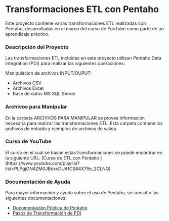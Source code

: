 <h1> Transformaciones ETL con Pentaho</h1>
Este proyecto contiene varias transformaciones ETL realizadas con Pentaho, desarrolladas en el marco del curso de YouTube como parte de un aprendizaje práctico.
<br/>

<h3>Descripción del Proyecto</h3>  
Las transformaciones ETL incluidas en este proyecto utilizan Pentaho Data Integration (PDI) para realizar las siguientes operaciones:

Manipulacion de archivos INPUT/OUPUT:

- Archivos CSV
- Archivos Excel
- Base de datos MS SQL Server

<h3>Archivos para Manipular</h3>
En la carpeta ARCHIVOS PARA MANIPULAR se provee información necesaria para realizar las transformaciones ETL. Esta carpeta contiene los archivos de entrada y ejemplos de archivos de salida.

<h3>Curso de YouTube</h3>
El curso en el cual se basan estas transformaciones se puede encontrar en la siguiente URL: [Curso de ETL con Pentaho
](https://www.youtube.com/playlist?list=PLPgjON4ZM0JBdxxDUAfCS84X79e_2CLNQ)
<br/>

<h3>Documentación de Ayuda</h3>
Para mayor información y ayuda sobre el uso de Pentaho, se consulto las siguientes documentaciones:

- [Documentación Pública de Pentaho](https://docs.hitachivantara.com/r/en-us/pentaho-data-integration-and-analytics/9.3.x/mk-95pdia003/pdi-transformation-steps)
- [Pasos de Transformación de PDI](https://pentaho-public.atlassian.net/wiki/spaces/EAI)

